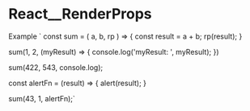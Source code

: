 # React__RenderProps
Example
`
const sum = ( a, b, rp ) => {
	const result = a + b;
  rp(result);
}

sum(1, 2, (myResult) => {
  console.log('myResult: ', myResult);
})

sum(422, 543, console.log);


const alertFn = (result) => {
  alert(result);
}

sum(43, 1, alertFn);`
